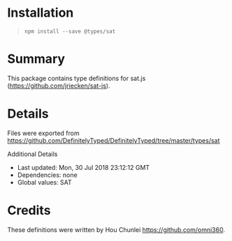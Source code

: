 # Installation
> `npm install --save @types/sat`

# Summary
This package contains type definitions for sat.js (https://github.com/jriecken/sat-js).

# Details
Files were exported from https://github.com/DefinitelyTyped/DefinitelyTyped/tree/master/types/sat

Additional Details
 * Last updated: Mon, 30 Jul 2018 23:12:12 GMT
 * Dependencies: none
 * Global values: SAT

# Credits
These definitions were written by Hou Chunlei <https://github.com/omni360>.
